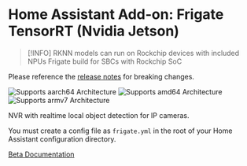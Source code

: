 # Home Assistant Add-on: Frigate TensorRT (Nvidia Jetson)

> [!INFO]
> RKNN models can run on Rockchip devices with included NPUs
> Frigate build for SBCs with Rockchip SoC

Please reference the [release notes](https://github.com/blakeblackshear/frigate/releases) for breaking changes.

![Supports aarch64 Architecture][aarch64-shield] ![Supports amd64 Architecture][amd64-shield] ![Supports armv7 Architecture][armv7-shield]

NVR with realtime local object detection for IP cameras.

You must create a config file as `frigate.yml` in the root of your Home Assistant configuration directory.

[Beta Documentation](https://deploy-preview-13787--frigate-docs.netlify.app)

[aarch64-shield]: https://img.shields.io/badge/aarch64-yes-green.svg
[amd64-shield]: https://img.shields.io/badge/amd64-yes-green.svg
[armv7-shield]: https://img.shields.io/badge/armv7-yes-green.svg
